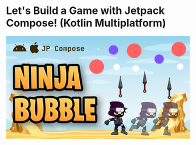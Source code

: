 # Let's Build a Game with Jetpack Compose! (Kotlin Multiplatform)
<p align="center">
</p>
<p align="center">
  <img src="ASSETS/thumbnail.png" href="">
</p>
